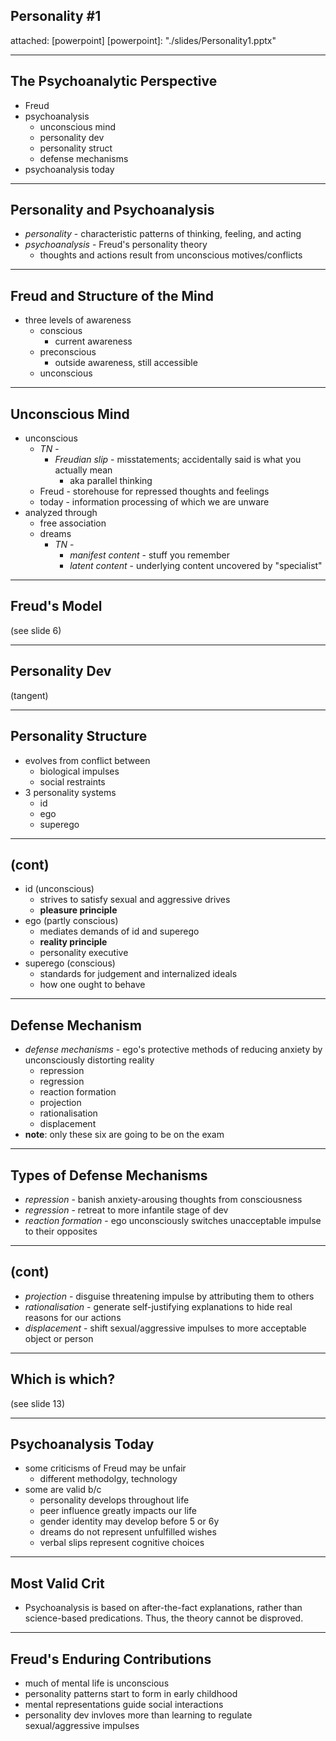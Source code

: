 ## Personality \#1
attached: [powerpoint]
[powerpoint]: "./slides/Personality1.pptx"

---
## The Psychoanalytic Perspective
* Freud
* psychoanalysis
  * unconscious mind
  * personality dev
  * personality struct
  * defense mechanisms
* psychoanalysis today

---
## Personality and Psychoanalysis
* _personality_ - characteristic patterns of thinking, feeling, and acting
* _psychoanalysis_ - Freud's personality theory
  * thoughts and actions result from unconscious motives/conflicts

---
## Freud and Structure of the Mind
* three levels of awareness
  * conscious
    * current awareness
  * preconscious
    * outside awareness, still accessible
  * unconscious

---
## Unconscious Mind
* unconscious
  * _TN_ -
    * _Freudian slip_ - misstatements; accidentally said is what you actually mean
      * aka parallel thinking
  * Freud - storehouse for repressed thoughts and feelings
  * today - information processing of which we are unware
* analyzed through
  * free association
  * dreams
    * _TN_ -
      * _manifest content_ - stuff you remember
      * _latent content_ - underlying content uncovered by "specialist"

---
## Freud's Model
(see slide 6)

---
## Personality Dev
(tangent)

---
## Personality Structure
* evolves from conflict between
  * biological impulses
  * social restraints
* 3 personality systems
  * id
  * ego
  * superego

---
## (cont)
* id (unconscious)
  * strives to satisfy sexual and aggressive drives
  * **pleasure principle**
* ego (partly conscious)
  * mediates demands of id and superego
  * **reality principle**
  * personality executive
* superego (conscious)
  * standards for judgement and internalized ideals
  * how one ought to behave

---
## Defense Mechanism
* _defense mechanisms_ - ego's protective methods of reducing anxiety by unconsciously distorting reality
  * repression
  * regression
  * reaction formation
  * projection
  * rationalisation
  * displacement
* **note**: only these six are going to be on the exam

---
## Types of Defense Mechanisms
* _repression_ - banish anxiety-arousing thoughts from consciousness
* _regression_ - retreat to more infantile stage of dev
* _reaction formation_ - ego unconsciously switches unacceptable impulse to their opposites

---
## (cont)
* _projection_ - disguise threatening impulse by attributing them to others
* _rationalisation_ - generate self-justifying explanations to hide real reasons for our actions
* _displacement_ - shift sexual/aggressive impulses to more acceptable object or person

---
## Which is which?
(see slide 13)

---
## Psychoanalysis Today
* some criticisms of Freud may be unfair
  * different methodolgy, technology
* some are valid b/c
  * personality develops throughout life
  * peer influence greatly impacts our life
  * gender identity may develop before 5 or 6y
  * dreams do not represent unfulfilled wishes
  * verbal slips represent cognitive choices

---
## Most Valid Crit
* Psychoanalysis is based on after-the-fact explanations, rather than science-based predications. Thus, the theory cannot be disproved.

---
## Freud's Enduring Contributions
* much of mental life is unconscious
* personality patterns start to form in early childhood
* mental representations guide social interactions
* personality dev invloves more than learning to regulate sexual/aggressive impulses

